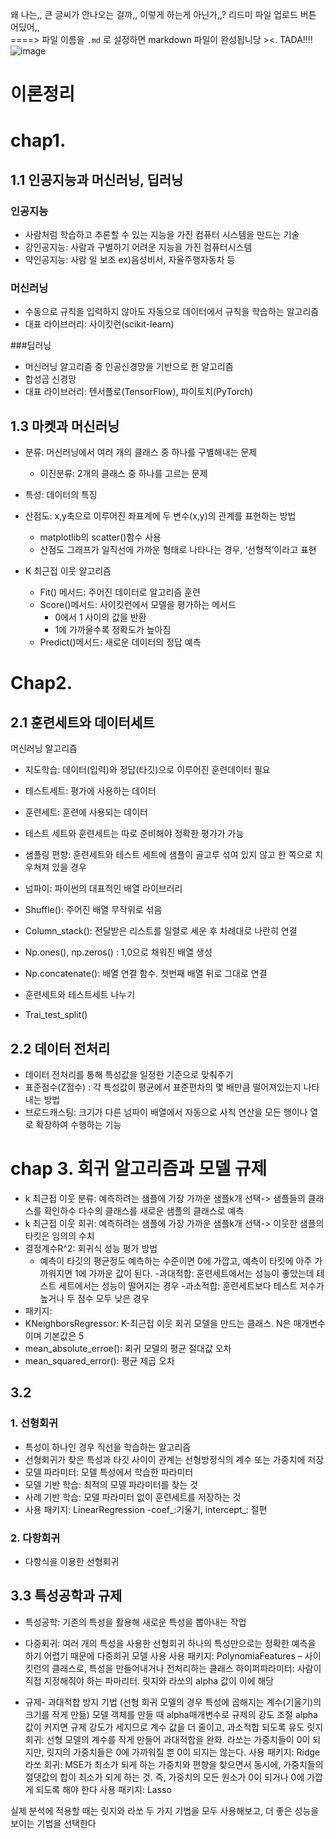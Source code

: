 왜 나는,, 큰 글씨가 안나오는 걸까,, 이렇게 하는게 아닌가,,? 리드미 파일 업로드 버튼 어딨어,,
<br>
====> 파일 이름을 `.md` 로 설정하면 markdown 파일이 완성됩니당 ><. TADA!!!!
![image](https://github.com/HANARONE/BookZzang/assets/65714228/c601877c-b97c-49e2-ae41-4edb7a4f6603)


# 이론정리
# chap1.

## 1.1 인공지능과 머신러닝, 딥러닝


### 인공지능
-	사람처럼 학습하고 추론할 수 있는 지능을 가진 컴퓨터 시스템을 만드는 기술
-	강인공지능: 사람과 구별하기 어려운 지능을 가진 컴퓨터시스템
-	약인공지능: 사람 일 보조 ex)음성비서, 자율주행자동차 등


### 머신러닝
-	수동으로 규칙을 입력하지 않아도 자동으로 데이터에서 규칙을 학습하는 알고리즘
-	대표 라이브러리: 사이킷런(scikit-learn)


###딥러닝
-	머신러닝 알고리즘 중 인공신경망을 기반으로 한 알고리즘
-	합성곱 신경망
-	대표 라이브러리: 텐서플로(TensorFlow), 파이토치(PyTorch)


## 1.3 마켓과 머신러닝
- 분류: 머신러닝에서 여러 개의 클래스 중 하나를 구별해내는 문제
  -	이진분류: 2개의 클래스 중 하나를 고르는 문제
- 특성: 데이터의 특징
- 산점도: x,y축으로 이루어진 좌표계에 두 변수(x,y)의 관계를 표현하는 방법
  -	matplotlib의 scatter()함수 사용
  -	산점도 그래프가 일직선에 가까운 형태로 나타나는 경우, ‘선형적’이라고 표현


- K 최근접 이웃 알고리즘
  -	Fit() 메서드: 주어진 데이터로 알고리즘 훈련
  -	Score()메서드: 사이킷런에서 모델을 평가하는 메서드
    -	0에서 1 사이의 값을 반환
    -	1에 가까울수록 정확도가 높아짐
  -	 Predict()메서드: 새로운 데이터의 정답 예측


# Chap2.


## 2.1 훈련세트와 데이터세트
머신러닝 알고리즘
-	지도학습: 데이터(입력)와 정답(타깃)으로 이루어진 훈련데이터 필요
-	테스트세트: 평가에 사용하는 데이터
-	훈련세트: 훈련에 사용되는 데이터
-	테스트 세트와 훈련세트는 따로 준비해야 정확한 평가가 가능
-	샘플링 편향: 훈련세트와 테스트 세트에 샘플이 골고루 섞여 있지 않고 한 쪽으로 치우쳐져 있을 경우


-	넘파이: 파이썬의 대표적인 배열 라이브러리
  -	Shuffle(): 주어진 배열 무작위로 섞음
  -	Column_stack(): 전달받은 리스트를 일렬로 세운 후 차례대로 나란히 연결
  -	Np.ones(), np.zeros() : 1,0으로 채워진 배열 생성
  -	Np.concatenate(): 배열 연결 함수. 첫번째 배열 뒤로 그대로 연결 
-	훈련세트와 테스트세트 나누기
  -	Trai_test_split()


## 2.2 데이터 전처리 
-	데이터 전처리를 통해 특성값을 일정한 기준으로 맞춰주기
-	표준점수(Z점수) : 각 특성값이 평균에서 표준편차의 몇 배만큼 떨어져있는지 나타내는 방법
-	브로드캐스팅: 크기가 다른 넘파이 배열에서 자동으로 사칙 연산을 모든 행이나 열로 확장하여 수행하는 기능


# chap 3. 회귀 알고리즘과 모델 규제



- k 최근접 이웃 분류: 예측하려는 샘플에 가장 가까운 샘플k개 선택-> 샘플들의 클래스를 확인하수 다수의 클래스를 새로운 샘플의 클래스로 예측
- k 최근접 이웃 회귀: 예측하려는 샘플에 가장 가까운 샘플k개 선택-> 이웃한 샘플의 타킷은 임의의 수치
- 결정계수R^2:  회귀식 성능 평가 방법
   - 예측이 타깃의 평균정도 예측하는 수준이면 0에 가깝고, 예측이 타킷에 아주 가까워지면 1에 가까운 값이 된다. 
-과대적합: 훈련세트에서는 성능이 좋았는데 테스트 세트에서는 성능이 떨어지는 경우
-과소적합: 훈련세트보다 테스트 저수가 높거나 두 점수 모두 낮은 경우
- 패키지: 
- KNeighborsRegressor: K-최근접 이웃 회귀 모델을 만드는 클래스. N은 매개변수이며 기본값은 5
- mean_absolute_erroe(): 회귀 모델의 평균 절대값 오차
- mean_squared_error(): 평균 제곱 오차


## 3.2 
### 1. 선형회귀
- 특성이 하나인 경우 직선을 학습하는 알고리즘
- 선형회귀가 찾은 특성과 타깃 사이이 관계는 선형방정식의 계수 또는 가중치에 저장
- 모델 파라미터: 모델 특성에서 학습한 파라미터
- 모델 기반 학습: 최적의 모델 파라미터를 찾는 것
- 사례 기반 학습: 모델 파라미터 없이 훈련세트를 저장하는 것
- 사용 패키지: LinearRegression
-coef_:기울기, intercept_: 절편


### 2. 다항회귀
- 다항식을 이용한 선형회귀

## 3.3 특성공학과 규제
- 특성공학: 기존의 특성을 활용해 새로운 특성을 뽑아내는 작업
- 다중회귀: 여러 개의 특성을 사용한 선형회귀
   하나의 특성만으로는 정확한 예측을 하기 어렵기 때문에 다중회귀 모델 사용
   사용 패키지: PolynomiaFeatures – 사이킷런의 클래스로, 특성을 만들어내거나 전처리하는 클래스
   하이퍼파라미터: 사람이 직접 지정해줘야 하는 파마리터. 릿지와 라쏘의 alpha 값이 이에 해당


- 규제- 과대적합 방지 기법 (선형 회귀 모델의 경우 특성에 곱해지는 계수(기울기)의 크기를 작게 만듦)
   모델 객체를 만들 때 alpha매개변수로 규제의 강도 조절
   alpha값이 커지면 규제 강도가 세지므로 계수 값을 더 줄이고, 과소적합 되도록 유도
   릿지 회귀: 선형 모델의 계수를 작게 만들어 과대적합을 완화. 라쏘는 가중치들이 0이 되지만, 릿지의 가중치들은 0에 가까워질 뿐 0이 되지는 않는다.
   사용 패키지: Ridge
   라쏘 회귀: MSE가 최소가 되게 하는 가중치와 편향을 찾으면서 동시에, 가중치들의 절댓값의 합이 최소가 되게 하는 것. 즉, 가중치의 모든 원소가 0이 되거나 0에 가깝게 되도록 해야 한다
   사용 패키지: Lasso
   
실제 분석에 적용할 때는 릿지와 라쏘 두 가지 기법을 모두 사용해보고, 더 좋은 성능을 보이는 기법을 선택한다

